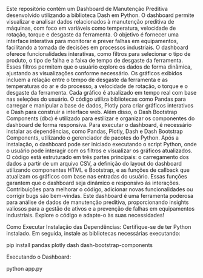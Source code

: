Este repositório contém um Dashboard de Manutenção Preditiva desenvolvido utilizando a biblioteca Dash em Python. O dashboard permite visualizar e analisar dados relacionados à manutenção preditiva de máquinas, com foco em variáveis como temperatura, velocidade de rotação, torque e desgaste da ferramenta. O objetivo é fornecer uma interface interativa para monitorar e prever falhas em equipamentos, facilitando a tomada de decisões em processos industriais.
O dashboard oferece funcionalidades interativas, como filtros para selecionar o tipo de produto, o tipo de falha e a faixa de tempo de desgaste da ferramenta. Esses filtros permitem que o usuário explore os dados de forma dinâmica, ajustando as visualizações conforme necessário. Os gráficos exibidos incluem a relação entre o tempo de desgaste da ferramenta e as temperaturas do ar e do processo, a velocidade de rotação, o torque e o desgaste da ferramenta. Cada gráfico é atualizado em tempo real com base nas seleções do usuário.
O código utiliza bibliotecas como Pandas para carregar e manipular a base de dados, Plotly para criar gráficos interativos e Dash para construir a interface web. Além disso, o Dash Bootstrap Components (dbc) é utilizado para estilizar e organizar os componentes do dashboard de forma responsiva.
Para executar o dashboard, é necessário instalar as dependências, como Pandas, Plotly, Dash e Dash Bootstrap Components, utilizando o gerenciador de pacotes do Python. Após a instalação, o dashboard pode ser iniciado executando o script Python, onde o usuário pode interagir com os filtros e visualizar os gráficos atualizados.
O código está estruturado em três partes principais: o carregamento dos dados a partir de um arquivo CSV, a definição do layout do dashboard utilizando componentes HTML e Bootstrap, e as funções de callback que atualizam os gráficos com base nas entradas do usuário. Essas funções garantem que o dashboard seja dinâmico e responsivo às interações.
Contribuições para melhorar o código, adicionar novas funcionalidades ou corrigir bugs são bem-vindas.
Este dashboard é uma ferramenta poderosa para análise de dados de manutenção preditiva, proporcionando insights valiosos para a gestão de ativos e a prevenção de falhas em equipamentos industriais. Explore o código e adapte-o às suas necessidades!

Como Executar
Instalação das Dependências:
Certifique-se de ter Python instalado. Em seguida, instale as bibliotecas necessárias executando:


pip install pandas plotly dash dash-bootstrap-components


Executando o Dashboard:


python app.py
